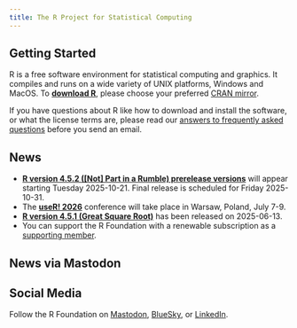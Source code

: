 ```yaml
---
title: The R Project for Statistical Computing
---
```


## Getting Started

R is a free software environment for statistical computing and graphics. It compiles and runs on a wide variety of UNIX platforms, Windows and MacOS. To **[download R](https://cran.r-project.org/mirrors.html)**, please choose your preferred [CRAN mirror](https://cran.r-project.org/mirrors.html).

If you have questions about R like how to download and install the software, or what the license terms are, please read our [answers to frequently asked questions](https://cran.R-project.org/faqs.html) before you send an email.

## News
-   [**R version 4.5.2 ([Not] Part in a Rumble) prerelease versions**](http://cran.r-project.org/src/base-prerelease) will appear starting Tuesday 2025-10-21. Final release is scheduled for Friday 2025-10-31. 
-   The [**useR! 2026**](https://user2026.r-project.org) conference will take place in Warsaw, Poland, July 7-9.
-   [**R version 4.5.1 (Great Square Root)**](https://cran.r-project.org/src/base/R-4)
    has been released on 2025-06-13.
- You can support the R Foundation with a renewable subscription as a
  [supporting member](https://www.r-project.org/foundation/donations.html).

## News via Mastodon

<!--
Mastodon widget from https://gitlab.com/idotj/mastodon-embed-feed-timeline
Files mastodon-feed-timeline.css and mastodon-feed-timeline.js are from this source
-->

<link rel="stylesheet" href="mastodon-timeline.css" />
<script src="mastodon-timeline.js"></script>

<link rel="stylesheet" href="mastodon-timeline.css" />
<script src="mastodon-timeline.js"></script>
<div class="mt-timeline">
  <div id="mt-body" class="mt-body" role="feed">
    <div class="loading-spinner"></div>
  </div>
</div>

## Social Media

<!-- rel="me" required to verify on Mastodon -->
Follow the R Foundation on <a rel="me" href="https://fosstodon.org/@R_Foundation">Mastodon</a>, <a href="https://bsky.app/profile/r-foundation.bsky.social">BlueSky</a>, or <a href="https://www.linkedin.com/company/the-r-foundation-for-statistical-computing">LinkedIn</a>.

